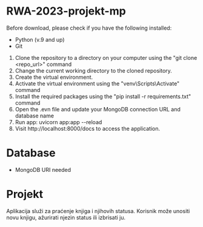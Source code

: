 # RWA-2023-projekt-mp

Before download, please check if you have the following installed:
- Python (v.9 and up)
- Git

1. Clone the repository to a directory on your computer using the "git clone <repo_url>" command
2. Change the current working directory to the cloned repository.
3. Create the virtual environment.
4. Activate the virtual environment using the "venv\Scripts\Activate" command
5. Install the required packages using the "pip install -r requirements.txt" command
6. Open the .evn file and update your MongoDB connection URL and database name
7. Run app: uvicorn app:app --reload
8. Visit http://localhost:8000/docs to access the application.

# Database
- MongoDB URI needed

# Projekt
Aplikacija služi za praćenje knjiga i njihovih statusa. Korisnik može unositi novu knjigu, ažurirati njezin status ili izbrisati ju. 
